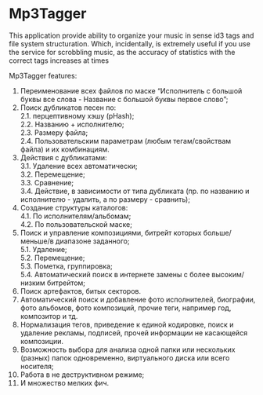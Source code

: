 # Mp3Tagger
This application provide ability to organize your music in sense id3 tags and file system structuration. Which, incidentally, is extremely useful if you use the service for scrobbling music, as the accuracy of statistics with the correct tags increases at times

Mp3Tagger features:
1. Переименование всех файлов по маске “Исполнитель с большой буквы все слова - Название с большой буквы первое слово”;
2. Поиск дубликатов песен по:  
2.1. перцептивному хэшу (pHash);  
2.2. Названию + исполнителю;  
2.3. Размеру файла;  
2.4. Пользовательским параметрам (любым тегам/свойствам файла) и их комбинациям.  
3. Действия с дубликатами:  
3.1. Удаление всех автоматически;  
3.2. Перемещение;  
3.3. Сравнение;  
3.4. Действие, в зависимости от типа дубликата (пр. по названию и исполнителю - удалить, а по размеру - сравнить);  
4. Создание структуры каталогов:  
4.1. По исполнителям/альбомам;  
4.2. По пользовательской маске;  
5. Поиск и управление композициями, битрейт которых больше/меньше/в диапазоне заданного;  
5.1. Удаление;  
5.2. Перемещение;  
5.3. Пометка, группировка;  
5.4. Автоматический поиск в интернете замены с более высоким/низким битрейтом;  
6. Поиск артефактов, битых секторов.  
7. Автоматический поиск и добавление фото исполнителей, биографии, фото альбомов, фото композиций, прочие теги, например год, композитор и тд.  
8. Нормализация тегов, приведение к единой кодировке, поиск и удаление рекламы, подписей, прочей информации не касающейся композиции.  
9. Возможность выбора для анализа одной папки или нескольких (разных) папок одновременно, виртуального диска или всего носителя;  
10. Работа в не деструктивном режиме;  
11. И множество мелких фич.  


